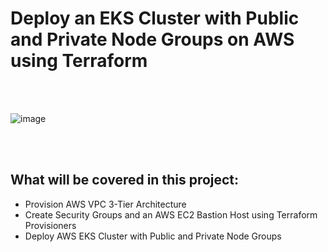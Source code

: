 # Deploy an EKS Cluster with Public and Private Node Groups on AWS using Terraform

<br>

<br>

![image](https://github.com/earchibong/eks-2/assets/92983658/2dee44e9-621c-4ff4-937b-4c7e08a40506)

<br>

<br>

## What will be covered in this project:

- Provision AWS VPC 3-Tier Architecture
- Create Security Groups and an AWS EC2 Bastion Host using Terraform Provisioners
- Deploy AWS EKS Cluster with Public and Private Node Groups

